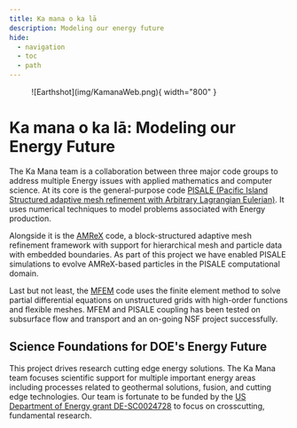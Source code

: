```yaml
---
title: Ka mana o ka lā
description: Modeling our energy future
hide:
  - navigation
  - toc
  - path
---
```

<figure markdown="span">
  ![Earthshot](img/KamanaWeb.png){ width="800" }
</figure>

# Ka mana o ka lā: Modeling our Energy Future
The Ka Mana team is a collaboration between three major code groups to address multiple Energy issues with applied mathematics and computer science. At its core is the general-purpose code [PISALE (Pacific Island Structured adaptive mesh refinement with Arbitrary Lagrangian Eulerian)](https://pisale.bitbucket.io/). It uses numerical techniques to model problems associated with Energy production.

Alongside it is the [AMReX](https://amrex-codes.github.io/amrex/) code, a block-structured adaptive mesh refinement framework with support for hierarchical mesh and particle data with embedded boundaries. As part of this project we have enabled PISALE simulations to evolve AMReX-based particles in the PISALE computational domain.

Last but not least, the [MFEM](https://mfem.org/) code uses the finite element method to solve partial differential equations on unstructured grids with high-order functions and flexible meshes. MFEM and PISALE coupling has been tested on subsurface flow and transport and an on-going NSF project successfully.

## Science Foundations for DOE's Energy Future
This project drives research cutting edge energy solutions. The Ka Mana team focuses scientific support for multiple important energy areas including processes related to geothermal solutions, fusion, and cutting edge technologies.
Our team is fortunate to be funded by the [US Department of Energy grant DE-SC0024728](https://science.osti.gov/Initiatives/SCEarthshots/Foundations) to focus on crosscutting, fundamental research.
